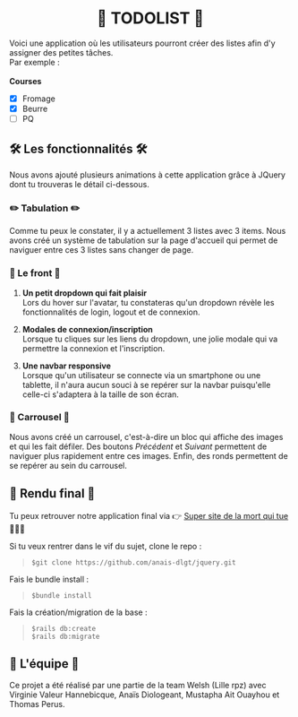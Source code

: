 <h1 align="center">📝 TODOLIST 📝</h1>

Voici une application où les utilisateurs pourront créer des listes afin d'y assigner des petites tâches. </br>
Par exemple :</br></br>
**Courses**
- [x] Fromage
- [x] Beurre
- [ ] PQ

## 🛠 Les fonctionnalités 🛠

Nous avons ajouté plusieurs animations à cette application grâce à JQuery dont tu trouveras le détail ci-dessous.

### ✏️ Tabulation ✏️

Comme tu peux le constater, il y a actuellement 3 listes avec 3 items.
Nous avons créé un système de tabulation sur la page d'accueil qui permet de naviguer entre ces 3 listes sans changer de page.

### 🎨 Le front 🎨

1. **Un petit dropdown qui fait plaisir**</br>
Lors du hover sur l'avatar, tu constateras qu'un dropdown révèle les fonctionnalités de login, logout et de connexion.

2. **Modales de connexion/inscription**</br>
Lorsque tu cliques sur les liens du dropdown, une jolie modale qui va permettre la connexion et l'inscription.

3. **Une navbar responsive**</br>
Lorsque qu'un utilisateur se connecte via un smartphone ou une tablette, il n'aura aucun souci à se repérer sur la navbar puisqu'elle celle-ci s'adaptera à la taille de son écran.

### 🎠 Carrousel 🎠

Nous avons créé un carrousel, c'est-à-dire un bloc qui affiche des images et qui les fait défiler. Des boutons *Précédent* et *Suivant* permettent de naviguer plus rapidement entre ces images. Enfin, des ronds permettent de se repérer au sein du carrousel.

## 🎉 Rendu final 🎉

Tu peux retrouver notre application final via 👉 <a href="https://todolist-thp.herokuapp.com/" target="_blank">Super site de la mort qui tue</a> 🦄🦄🦄

Si tu veux rentrer dans le vif du sujet, clone le repo :
> `$git clone https://github.com/anais-dlgt/jquery.git`

Fais le bundle install :
> `$bundle install`

Fais la création/migration de la base :
> `$rails db:create` </br>
> `$rails db:migrate`

## 🍻 L'équipe 🍻

Ce projet a été réalisé par une partie de la team Welsh (Lille rpz) avec Virginie Valeur Hannebicque, Anaïs Diologeant, Mustapha Ait Ouayhou et Thomas Perus.
